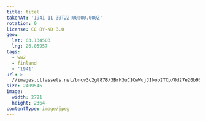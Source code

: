 ```yaml
---
title: titel
takenAt: '1941-11-30T22:00:00.000Z'
rotation: 0
license: CC BY-ND 3.0
geo:
  lat: 63.134503
  lng: 26.05957
tags:
  - ww2
  - finland
  - '1941'
url: >-
  //images.ctfassets.net/bncv3c2gt878/3BrH3uC1CwWujJIkop2TCp/0d27e20b957f05d200906bce893b134c/titel_23933657113_o
size: 2409546
image:
  width: 2721
  height: 2364
contentType: image/jpeg
---
```


